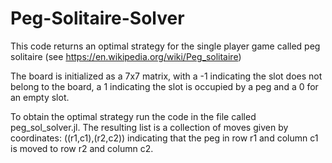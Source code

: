 # Peg-Solitaire-Solver

This code returns an optimal strategy for the single player game called peg solitaire (see https://en.wikipedia.org/wiki/Peg_solitaire)

The board is initialized as a 7x7 matrix, with a -1 indicating the slot does not belong to the board, a 1 indicating the slot is occupied by a peg and a 0 for an empty slot. 

To obtain the optimal strategy run the code in the file called peg_sol_solver.jl. The resulting list is a collection of moves given by coordinates: ((r1,c1),(r2,c2)) indicating that the peg in row r1 and column c1 is moved to row r2 and column c2. 
